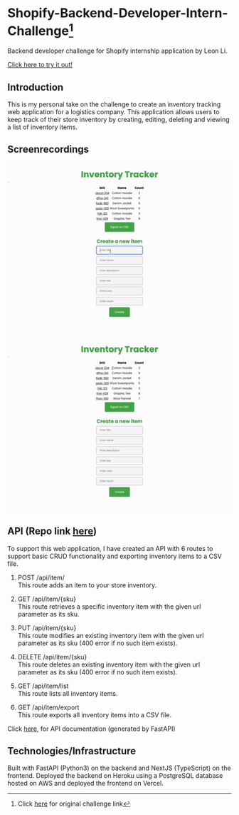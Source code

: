 # Shopify-Backend-Developer-Intern-Challenge[^1]
Backend developer challenge for Shopify internship application by Leon Li.

[Click here to try it out!](https://leonli-shopify-backend-challenge.vercel.app/)

## Introduction
This is my personal take on the challenge to create an inventory tracking web application for a logistics company. This application allows users to keep track of their store inventory by creating, editing, deleting and viewing a list of inventory items.

## Screenrecordings
![adding an item](images/add_item.gif)
![exporting items](images/export_items.gif)


## API (Repo link [here](https://github.com/leon-li1/Shopify-Backend-Developer-Intern-Challenge-Backend-Server))

To support this web application, I have created an API with 6 routes to support basic CRUD functionality and exporting inventory items to a CSV file.

1. POST /api/item/ \
This route adds an item to your store inventory.

2. GET /api/item/{sku} \
This route retrieves a specific inventory item with the given url parameter as its sku.

3. PUT /api/item/{sku} \
This route modifies an existing inventory item with the given url parameter as its sku (400 error if no such item exists).

4. DELETE /api/item/{sku} \
This route deletes an existing inventory item with the given url parameter as its sku (400 error if no such item exists).

5. GET /api/item/list \
This route lists all inventory items.

6. GET /api/item/export \
This route exports all inventory items into a CSV file.

Click [here](https://inventory-tracker-server.herokuapp.com/docs), for API documentation (generated by FastAPI)

## Technologies/Infrastructure
Built with FastAPI (Python3) on the backend and NextJS (TypeScript) on the frontend.
Deployed the backend on Heroku using a PostgreSQL database hosted on AWS and deployed the frontend on Vercel.

[^1]: Click [here](https://docs.google.com/document/d/1z9LZ_kZBUbg-O2MhZVVSqTmvDko5IJWHtuFmIu_Xg1A/edit#) for original challenge link
